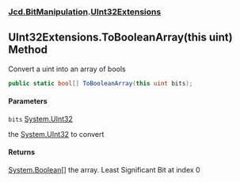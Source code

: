 ### [Jcd.BitManipulation](Jcd.BitManipulation.md 'Jcd.BitManipulation').[UInt32Extensions](Jcd.BitManipulation.UInt32Extensions.md 'Jcd.BitManipulation.UInt32Extensions')

## UInt32Extensions.ToBooleanArray(this uint) Method

Convert a uint into an array of bools

```csharp
public static bool[] ToBooleanArray(this uint bits);
```
#### Parameters

<a name='Jcd.BitManipulation.UInt32Extensions.ToBooleanArray(thisuint).bits'></a>

`bits` [System.UInt32](https://docs.microsoft.com/en-us/dotnet/api/System.UInt32 'System.UInt32')

the [System.UInt32](https://docs.microsoft.com/en-us/dotnet/api/System.UInt32 'System.UInt32') to convert

#### Returns

[System.Boolean](https://docs.microsoft.com/en-us/dotnet/api/System.Boolean 'System.Boolean')[[]](https://docs.microsoft.com/en-us/dotnet/api/System.Array 'System.Array')
the array. Least Significant Bit at index 0
